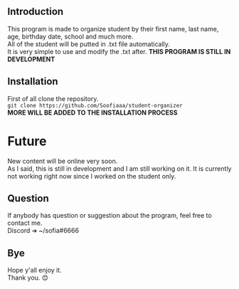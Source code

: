 ## Introduction
This program is made to organize student by their first name, last name, age, birthday date, school and much more. <br/>
All of the student will be putted in .txt file automatically. <br/>
It is very simple to use and modify the .txt after.
**THIS PROGRAM IS STILL IN DEVELOPMENT**

## Installation
First of all clone the repository. <br/>
`git clone https://github.com/Soofiaaa/student-organizer` <br/>
**MORE WILL BE ADDED TO THE INSTALLATION PROCESS**

# Future
New content will be online very soon. <br/>
As I said, this is still in development and I am still working on it.
It is currently not working right now since I worked on the student only.

## Question
If anybody has question or suggestion about the program, feel free to contact me. <br/>
Discord ➔ ~/sofia#6666

## Bye
Hope y'all enjoy it. <br/>
Thank you. :blush:
